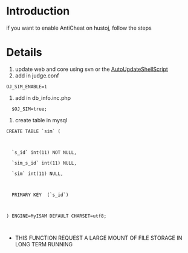 # Introduction #

if you want to enable AntiCheat on hustoj, follow the steps


# Details #
  1. update web and core using svn or the [AutoUpdateShellScript](AutoUpdateShellScript.md)
  1. add in judge.conf
```
OJ_SIM_ENABLE=1 
```
  1. add in db\_info.inc.php
```
  $OJ_SIM=true;
```
  1. create table in mysql
```
CREATE TABLE `sim` (



  `s_id` int(11) NOT NULL,

  `sim_s_id` int(11) NULL,

  `sim` int(11) NULL,



  PRIMARY KEY  (`s_id`)



) ENGINE=MyISAM DEFAULT CHARSET=utf8;



```

  * THIS FUNCTION REQUEST A LARGE MOUNT OF FILE STORAGE IN LONG TERM RUNNING 